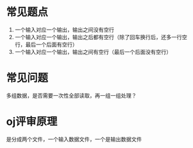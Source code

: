 # 常见题点
1. 一个输入对应一个输出，输出之间没有空行
2. 一个输入对应一个输出，输出之后都有空行（除了回车换行后，还多一行空行，最后一个后面有空行）
3. 一个输入对应一个输出，输出之间有空行（最后一个后面没有空行）

# 常见问题
多组数据，是否需要一次性全部读取，再一组一组处理？

# oj评审原理
是分成两个文件，一个输入数据文件，一个是输出数据文件 


